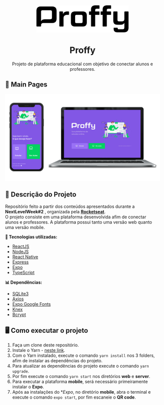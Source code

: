 <h1 align="center">
<br>
  <img src=".github/logo.svg" alt="proffy-next-level-week-02" width="300">
<br>
<br>
Proffy
</h1>

<p align="center">Projeto de plataforma educacional com objetivo de conectar alunos e professores.</p>

## 🎨 Main Pages

<div align="center">  
  <img src=".github/proffy-screens-next-level-week-2.png" alt="Proffy screens">
</div>

## 🎨 Descrição do Projeto

Repositório feito a partir dos conteúdos apresentados durante a **NextLevelWeek#2** , organizada pela [**Rocketseat**](https://rocketseat.com.br).<br />
O projeto consiste em uma plataforma desenvolvida afim de conectar alunos e professores. A plataforma possui tanto uma versão web quanto uma versão mobile. 

**🔗 Tecnologias utilizadas:**
- [ReactJS](https://pt-br.reactjs.org)
- [NodeJS](https://nodejs.org/en/)
- [React Native](https://reactnative.dev)
- [Express](https://expressjs.com)
- [Expo](https://expo.io/tools#cli)
- [TypeScript](https://www.typescriptlang.org)

**📊 Dependências:**
- [SQLite3](https://www.npmjs.com/package/sqlite3)
- [Axios](https://www.npmjs.com/package/axios)
- [Expo Google Fonts](https://github.com/expo/google-fonts)
- [Knex](http://knexjs.org)
- [Bcrypt](https://www.npmjs.com/package/bcrypt)

## 🖥️ Como executar o projeto ##

1. Faça um clone deste repositório.
2. Instale o Yarn - [neste link](https://classic.yarnpkg.com/en/docs/install/#debian-stable).
3. Com o Yarn instalado, execute o comando `yarn install` nos 3 folders, afim de instalar as dependências do projeto.
4. Para atualizar as dependências do projeto execute o comando `yarn upgrade`.
5. Por fim execute o comando `yarn start` nos diretórios **web** e **server**.
6. Para executar a plataforma **mobile**, será necessário primeiramente instalar o **Expo**. 
7. Após aa instalações do **Expo*, no diretório **mobile**, abra o terminal e execute o comando `expo start`, por fim escaneie o **QR code**.

